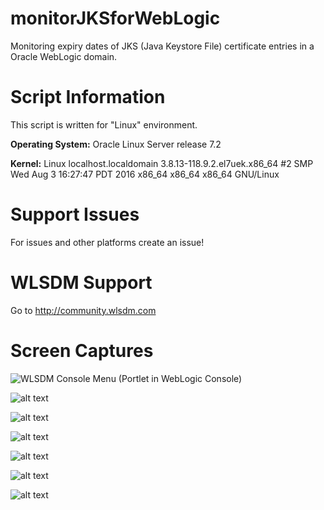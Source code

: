 # monitorJKSforWebLogic

Monitoring expiry dates of JKS (Java Keystore File) certificate entries in a Oracle WebLogic domain.

# Script Information

This script is written for "Linux" environment.

**Operating System:** Oracle Linux Server release 7.2

**Kernel:** Linux localhost.localdomain 3.8.13-118.9.2.el7uek.x86_64 #2 SMP Wed Aug 3 16:27:47 PDT 2016 x86_64 x86_64 x86_64 GNU/Linux

# Support Issues

For issues and other platforms create an issue!

# WLSDM Support

Go to http://community.wlsdm.com

# Screen Captures

![WLSDM Console Menu (Portlet in WebLogic Console)](http://www.admineer.com/wp-content/uploads/2017/12/wlsdm_weblogic_smart_dashboard_and_monitoring_wlsdm_menu.png)

![alt text](http://url/to/img.png)

![alt text](http://url/to/img.png)

![alt text](http://url/to/img.png)

![alt text](http://url/to/img.png)

![alt text](http://url/to/img.png)

![alt text](http://url/to/img.png)
